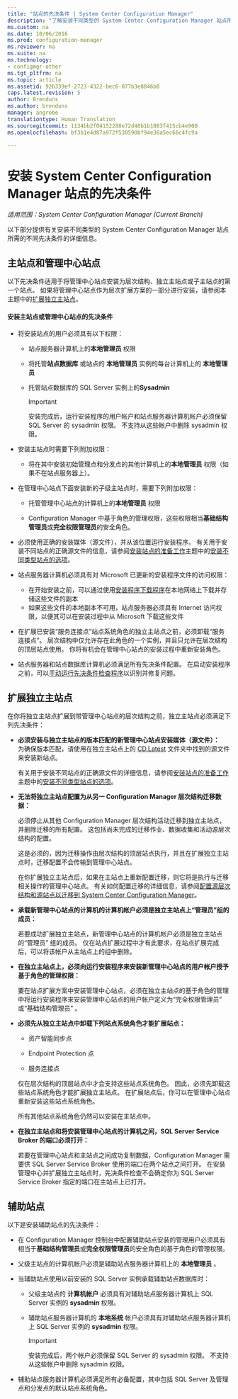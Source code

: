 ```yaml
---
title: "站点的先决条件 | System Center Configuration Manager"
description: "了解安装不同类型的 System Center Configuration Manager 站点所需的不同先决条件。"
ms.custom: na
ms.date: 10/06/2016
ms.prod: configuration-manager
ms.reviewer: na
ms.suite: na
ms.technology:
- configmgr-other
ms.tgt_pltfrm: na
ms.topic: article
ms.assetid: 92b339ef-2723-4322-bec6-077b3e8846b0
caps.latest.revision: 5
author: Brenduns
ms.author: brenduns
manager: angrobe
translationtype: Human Translation
ms.sourcegitcommit: 1134bb2f04152288e72d40b1b1083f415cb4e900
ms.openlocfilehash: bf3b1e4d87a972f530590bf94e38a5ec66c4fc9a

---
```

# <a name="prerequisites-for-installing-system-center-configuration-manager-sites"></a>安装 System Center Configuration Manager 站点的先决条件

*适用范围：System Center Configuration Manager (Current Branch)*


以下部分提供有关安装不同类型的 System Center Configuration Manager 站点所需的不同先决条件的详细信息。



## <a name="primary-sites-and-the-central-administration-site"></a>主站点和管理中心站点
以下先决条件适用于将管理中心站点安装为层次结构、独立主站点或子主站点的第一个站点。 如果将管理中心站点作为层次扩展方案的一部分进行安装，请参阅本主题中的[扩展独立主站点](../../../../core/servers/deploy/install/prerequisites-for-installing-sites.md#bkmk_expand
)。

####  <a name="a-namebkmkprereqpria-prerequisites-to-install-a-primary-site-or-central-administration-site"></a><a name="bkmk_PrereqPri"></a> 安装主站点或管理中心站点的先决条件  

-   将安装站点的用户必须具有以下权限：  

    -   站点服务器计算机上的**本地管理员** 权限  

    -   将托管**站点数据库** 或站点的 **本地管理员** 实例的每台计算机上的 **本地管理员**  

    -   托管站点数据库的 SQL Server 实例上的**Sysadmin**  

        > [!IMPORTANT]  
        >  安装完成后，运行安装程序的用户帐户和站点服务器计算机帐户必须保留 SQL Server 的 sysadmin 权限。 不支持从这些帐户中删除 sysadmin 权限。  

-   安装主站点时需要下列附加权限：  
    -  将在其中安装初始管理点和分发点的其他计算机上的**本地管理员** 权限（如果不在站点服务器上）。  

-   在管理中心站点下面安装新的子级主站点时，需要下列附加权限：  

    -   托管管理中心站点的计算机上的**本地管理员** 权限  

    -   Configuration Manager 中基于角色的管理权限，这些权限相当**基础结构管理员**或**完全权限管理员**的安全角色。  

-   必须使用正确的安装媒体（源文件），并从该位置运行安装程序。 有关用于安装不同站点的正确源文件的信息，请参阅[安装站点的准备工作](../../../../core/servers/deploy/install/prepare-to-install-sites.md)主题中的[安装不同类型站点的选项](../../../../core/servers/deploy/install/prepare-to-install-sites.md#bkmk_options)。

-   站点服务器计算机必须具有对 Microsoft 已更新的安装程序文件的访问权限：
    -  在开始安装之前，可以通过使用[安装程序下载程序](../../../../core/servers/deploy/install/setup-downloader.md)在本地网络上下载并存储这些文件的副本
    -  如果这些文件的本地副本不可用，站点服务器必须具有 Internet 访问权限，以便其可以在安装过程中从 Microsoft 下载这些文件

  - 在扩展已安装“服务连接点”站点系统角色的独立主站点之前，必须卸载“服务连接点”。 层次结构中仅允许存在此角色的一个实例，并且只允许在层次结构的顶层站点使用。 你将有机会在管理中心站点的安装过程中重新安装角色。
  - 站点服务器和站点数据库计算机必须满足所有先决条件配置。 在启动安装程序之前，可以[手动运行先决条件检查程序](../../../../core/servers/deploy/install/prerequisite-checker.md)以识别并修复问题。  


## <a name="a-namebkmkexpanda-expanding-a-stand-alone-primary-site"></a><a name="bkmk_expand"></a> 扩展独立主站点
在你将独立主站点扩展到带管理中心站点的层次结构之前，独立主站点必须满足下列先决条件：


-   **必须安装与独立主站点的版本匹配的新管理中心站点安装媒体（源文件）：**  
     为确保版本匹配，请使用在独立主站点上的 [CD.Latest](../../../../core/servers/manage/the-cd.latest-folder.md) 文件夹中找到的源文件来安装新站点。

     有关用于安装不同站点的正确源文件的详细信息，请参阅[安装站点的准备工作](../../../../core/servers/deploy/install/prepare-to-install-sites.md)主题中的[安装不同类型站点的选项](../../../../core/servers/deploy/install/prepare-to-install-sites.md#bkmk_options)。


-   **无法将独立主站点配置为从另一 Configuration Manager 层次结构迁移数据：**  

     必须停止从其他 Configuration Manager 层次结构活动迁移到独立主站点，并删除迁移的所有配置。 这包括尚未完成的迁移作业、数据收集和活动源层次结构的配置。  

     这是必须的，因为迁移操作由层次结构的顶层站点执行，并且在扩展独立主站点时，迁移配置不会传输到管理中心站点。  

     在你扩展独立主站点后，如果在主站点上重新配置迁移，则它将是执行与迁移相关操作的管理中心站点。 有关如何配置迁移的详细信息，请参阅[配置源层次结构和源站点以迁移到 System Center Configuration Manager](../../../../core/migration/configuring-source-hierarchies-and-source-sites-for-migration.md)。  

-   **承载新管理中心站点的计算机的计算机帐户必须是独立主站点上“管理员”组的成员：**  

     若要成功扩展独立主站点，新管理中心站点的计算机帐户必须是独立主站点的“管理员”  组的成员。 仅在站点扩展过程中才有此要求，在站点扩展完成后，可以将该帐户从主站点上的组中删除。  

-   **在独立主站点上，必须向运行安装程序来安装新管理中心站点的用户帐户授予基于角色的管理权限：**  

     要在站点扩展方案中安装管理中心站点，必须在独立主站点的基于角色的管理中将运行安装程序来安装管理中心站点的用户帐户定义为“完全权限管理员”  或“基础结构管理员” 。  

-   **必须先从独立主站点中卸载下列站点系统角色才能扩展站点：**  

    -   资产智能同步点  

    -   Endpoint Protection 点  

    -   服务连接点  

     仅在层次结构的顶层站点中才会支持这些站点系统角色。 因此，必须先卸载这些站点系统角色才能扩展独立主站点。 在扩展站点后，你可以在管理中心站点重新安装这些站点系统角色。  

    所有其他站点系统角色仍然可以安装在主站点中。  

-   **在独立主站点和将安装管理中心站点的计算机之间，SQL Server Service Broker 的端口必须打开：**  

     若要在管理中心站点和主站点之间成功复制数据，Configuration Manager 需要供 SQL Server Service Broker 使用的端口在两个站点之间打开。 在安装管理中心并扩展独立主站点时，先决条件检查不会确定你为 SQL Server Service Broker 指定的端口在主站点上已打开。  


## <a name="a-namebkmksecondarya-secondary-sites"></a><a name="bkmk_secondary"></a> 辅助站点
以下是安装辅助站点的先决条件：
-   在 Configuration Manager 控制台中配置辅助站点安装的管理用户必须具有相当于**基础结构管理员**或**完全权限管理员**的安全角色的基于角色的管理权限。  

-   父级主站点的计算机帐户必须是辅助站点服务器计算机上的 **本地管理员** 。  

-   当辅助站点使用以前安装的 SQL Server 实例承载辅助站点数据库时：  

    -   父级主站点的 **计算机帐户** 必须具有对辅助站点服务器计算机上 SQL Server 实例的 **sysadmin** 权限。  

    -   辅助站点服务器计算机的 **本地系统** 帐户必须具有对辅助站点服务器计算机上 SQL Server 实例的 **sysadmin** 权限。  

        > [!IMPORTANT]  
        >  安装完成后，两个帐户必须保留 SQL Server 的 sysadmin 权限。 不支持从这些帐户中删除 sysadmin 权限。  

-   辅助站点服务器计算机必须满足所有必备配置，其中包括 SQL Server 及管理点和分发点的默认站点系统角色。  



<!--HONumber=Nov16_HO1-->


